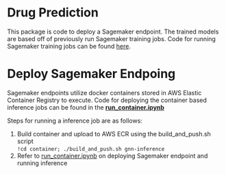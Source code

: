 # Drug Prediction
This package is code to deploy a Sagemaker endpoint. The trained models are based off of previously run Sagemaker training jobs. Code for running Sagemaker training jobs can be found [here](https://github.com/jdurago/drug_prediction_gnn).

# Deploy Sagemaker Endpoing 
Sagemaker endpoints utilize docker containers stored in AWS Elastic Container Registry to execute. Code for deploying the container based inference jobs can be found in the <b> [run_container.ipynb](./run_container.ipynb) </b>

Steps for running a inference job are as follows:
1. Build container and upload to AWS ECR using the build_and_push.sh script <br />
    `!cd container; ./build_and_push.sh gnn-inference`
3. Refer to [run_container.ipynb](./run_container.ipynb) on deploying Sagemaker endpoint and running inference

